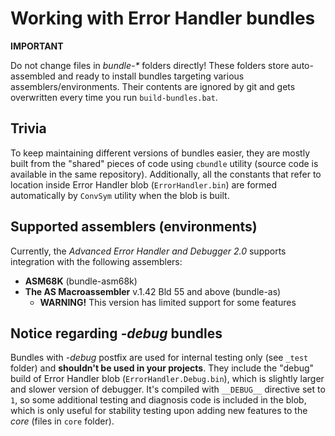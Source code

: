 
# Working with Error Handler bundles

**IMPORTANT**

Do not change files in *bundle-\** folders directly!
These folders store auto-assembled and ready to install bundles targeting various assemblers/environments. Their contents are ignored by git and gets overwritten every time you run `build-bundles.bat`.

## Trivia

To keep maintaining different versions of bundles easier, they are mostly built from the "shared" pieces of code using `cbundle` utility (source code is available in the same repository).
Additionally, all the constants that refer to location inside Error Handler blob (`ErrorHandler.bin`) are formed automatically by `ConvSym` utility when the blob is built.

## Supported assemblers (environments)

Currently, the *Advanced Error Handler and Debugger 2.0* supports integration with the following assemblers:

* __ASM68K__ (bundle-asm68k)
* __The AS Macroassembler__ v.1.42 Bld 55 and above (bundle-as)
  - **WARNING!** This version has limited support for some features

## Notice regarding *-debug* bundles

Bundles with *-debug* postfix are used for internal testing only (see `_test` folder) and **shouldn't be used in your projects**.
They include the "debug" build of Error Handler blob (`ErrorHandler.Debug.bin`), which is slightly larger and slower version of debugger. It's compiled with `__DEBUG__` directive set to `1`, so some additional testing and diagnosis code is included in the blob, which is only useful for stability testing upon adding new features to the _core_ (files in `core` folder).
